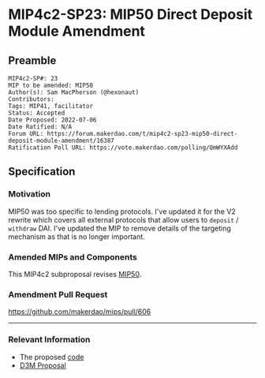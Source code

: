 # MIP4c2-SP23: MIP50 Direct Deposit Module Amendment

## Preamble

```
MIP4c2-SP#: 23
MIP to be amended: MIP50
Author(s): Sam MacPherson (@hexonaut)
Contributors:
Tags: MIP41, facilitator
Status: Accepted
Date Proposed: 2022-07-06
Date Ratified: N/A
Forum URL: https://forum.makerdao.com/t/mip4c2-sp23-mip50-direct-deposit-module-amendment/16387
Ratification Poll URL: https://vote.makerdao.com/polling/QmWYXAdd
```

## Specification

### Motivation

MIP50 was too specific to lending protocols. I've updated it for the V2 rewrite which covers all external protocols that allow users to `deposit` / `withdraw` DAI. I've updated the MIP to remove details of the targeting mechanism as that is no longer important.

### Amended MIPs and Components

This MIP4c2 subproposal revises [MIP50](https://mips.makerdao.com/mips/details/MIP50).

### Amendment Pull Request

https://github.com/makerdao/mips/pull/606

---

### Relevant Information

* The proposed [code](https://github.com/makerdao/dss-direct-deposit)
* [D3M Proposal](https://forum.makerdao.com/t/discussion-direct-deposit-dai-module-d3m/7357)
